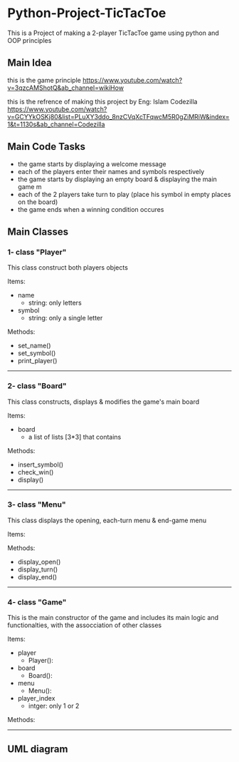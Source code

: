 # Python-Project-TicTacToe

This is a Project of making a 2-player TicTacToe game using python and OOP principles

## Main Idea

this is the game principle
https://www.youtube.com/watch?v=3qzcAMShotQ&ab_channel=wikiHow

this is the refrence of making this project by Eng: Islam Codezilla
https://www.youtube.com/watch?v=GCYYkOSKj80&list=PLuXY3ddo_8nzCVqXcTFqwcM5R0gZiMRiW&index=1&t=1130s&ab_channel=Codezilla

## Main Code Tasks
- the game starts by displaying a welcome message
- each of the players enter their names and symbols respectively
- the game starts by displaying an empty board & displaying the main game m
- each of the 2 players take turn to play (place his symbol in empty places on the board)
- the game ends when a winning condition occures


## Main Classes

### 1- class "Player"
This class construct both players objects

Items:
- name
  - string: only letters
- symbol
  - string: only a single letter

Methods:
- set_name()
- set_symbol()
- print_player()

-------------
### 2- class "Board"
This class constructs, displays & modifies the game's main board

Items:
- board
  - a list of lists [3*3] that contains 

Methods:
- insert_symbol()
- check_win()
- display()

-------------
### 3- class "Menu"
This class displays the opening, each-turn menu & end-game menu

Items:

Methods:
- display_open()
- display_turn()
- display_end()

-------------
### 4- class "Game"
This is the main constructor of the game and includes its main logic and functionalties, with the assocciation of other classes 

Items:
- player
  - Player(): 
- board
  - Board(): 
- menu
  - Menu(): 
- player_index
  - intger: only 1 or 2

Methods:

-------------
## UML diagram


